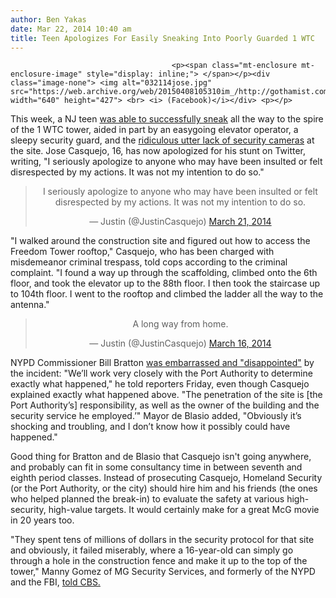 ```yaml
---
author: Ben Yakas
date: Mar 22, 2014 10:40 am
title: Teen Apologizes For Easily Sneaking Into Poorly Guarded 1 WTC
---
```


	
										<p><span class="mt-enclosure mt-enclosure-image" style="display: inline;"> </span></p><div class="image-none"> <img alt="032114jose.jpg" src="https://web.archive.org/web/20150408105310im_/http://gothamist.com/attachments/nyc_arts_john/032114jose.jpg" width="640" height="427"> <br> <i> (Facebook)</i></div> <p></p>

<p>This week, a NJ teen <a href="https://web.archive.org/web/20150408105310/http://gothamist.com/2014/03/20/teen_on_wire.php">was able to successfully sneak</a> all the way to the spire of the 1 WTC tower, aided in part by an easygoing elevator operator, a sleepy security guard, and the <a href="https://web.archive.org/web/20150408105310/http://gothamist.com/2014/03/21/teens_are_amazing.php">ridiculous utter lack of security cameras</a> at the site. Jose Casquejo, 16, has now apologized for his stunt on Twitter, writing, &quot;I seriously apologize to anyone who may have been insulted or felt disrespected by my actions. It was not my intention to do so.&quot; </p>

<center><blockquote class="twitter-tweet" lang="en"><p>I seriously apologize to anyone who may have been insulted or felt disrespected by my actions. It was not my intention to do so.</p>&#x2014; Justin (@JustinCasquejo) <a href="https://web.archive.org/web/20150408105310/https://twitter.com/JustinCasquejo/statuses/447054818268708864">March 21, 2014</a></blockquote>
<script async src="//web.archive.org/web/20150408105310js_/http://platform.twitter.com/widgets.js" charset="utf-8"></script></center>

<p>&quot;I walked around the construction site and figured out how to access the Freedom Tower rooftop,&quot; Casquejo, who has been charged with misdemeanor criminal trespass, told cops according to the criminal complaint. &quot;I found a way up through the scaffolding, climbed onto the 6th floor, and took the elevator up to the 88th floor. I then took the staircase up to 104th floor. I went to the rooftop and climbed the ladder all the way to the antenna.&quot;</p>

<center><blockquote class="twitter-tweet" lang="en"><p>A long way from home.</p>&#x2014; Justin (@JustinCasquejo) <a href="https://web.archive.org/web/20150408105310/https://twitter.com/JustinCasquejo/statuses/445059658844491777">March 16, 2014</a></blockquote>
<script async src="//web.archive.org/web/20150408105310js_/http://platform.twitter.com/widgets.js" charset="utf-8"></script></center>

<p>NYPD Commissioner Bill Bratton <a href="https://web.archive.org/web/20150408105310/http://nypost.com/2014/03/21/teen-apologizes-for-daredevil-wtc-climb/">was embarrassed and &quot;disappointed&quot;</a> by the incident: &quot;We&#x2019;ll work very closely with the Port Authority to determine exactly what happened,&quot; he told reporters Friday, even though Casquejo explained exactly what happened above. &quot;The penetration of the site is [the Port Authority&#x2019;s] responsibility, as well as the owner of the building and the security service he employed.&#x2019;&quot; Mayor de Blasio added, &quot;Obviously it&#x2019;s shocking and troubling, and I don&#x2019;t know how it possibly could have happened.&quot;</p>

<p>Good thing for Bratton and de Blasio that Casquejo isn&apos;t going anywhere, and probably can fit in some consultancy time in between seventh and eighth period classes. Instead of prosecuting Casquejo, Homeland Security (or the Port Authority, or the city) should hire him and his friends (the ones who helped planned the break-in) to evaluate the safety at various high-security, high-value targets. It would certainly make for a great McG movie in 20 years too.</p>

<p>&quot;They spent tens of millions of dollars in the security protocol for that site and obviously, it failed miserably, where a 16-year-old can simply go through a hole in the construction fence and make it up to the top of the tower,&quot; Manny Gomez of MG Security Services, and formerly of the NYPD and the FBI, <a href="https://web.archive.org/web/20150408105310/http://newyork.cbslocal.com/2014/03/21/teen-who-allegedly-managed-to-sneak-to-top-of-1-wtc-apologizes-on-twitter/">told CBS. </a></p>					
										
									
				